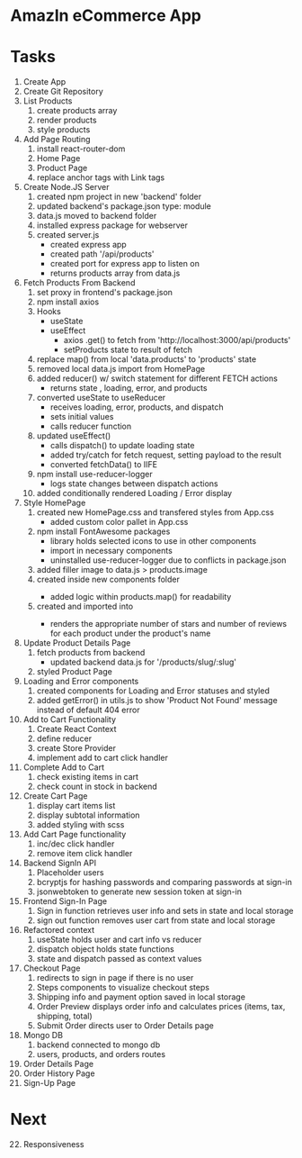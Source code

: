# AmazIn eCommerce App

# Tasks

1. Create App
2. Create Git Repository
3. List Products
   1. create products array
   2. render products
   3. style products
4. Add Page Routing
   1. install react-router-dom
   2. Home Page
   3. Product Page
   4. replace anchor tags with Link tags
5. Create Node.JS Server
   1. created npm project in new 'backend' folder
   2. updated backend's package.json type: module
   3. data.js moved to backend folder
   4. installed express package for webserver
   5. created server.js
      - created express app
      - created path '/api/products'
      - created port for express app to listen on
      - returns products array from data.js
6. Fetch Products From Backend
   1. set proxy in frontend's package.json
   2. npm install axios
   3. Hooks
      - useState
      - useEffect
        - axios .get() to fetch from 'http://localhost:3000/api/products'
        - setProducts state to result of fetch
   4. replace map() from local 'data.products' to 'products' state
   5. removed local data.js import from HomePage
   6. added reducer() w/ switch statement for different FETCH actions
      - returns state , loading, error, and products
   7. converted useState to useReducer
      - receives loading, error, products, and dispatch
      - sets initial values
      - calls reducer function
   8. updated useEffect()
      - calls dispatch() to update loading state
      - added try/catch for fetch request, setting payload to the result
      - converted fetchData() to IIFE
   9. npm install use-reducer-logger
      - logs state changes between dispatch actions
   10. added conditionally rendered Loading / Error display
7. Style HomePage
   1. created new HomePage.css and transfered styles from App.css
      - added custom color pallet in App.css
   2. npm install FontAwesome packages
      - library holds selected icons to use in other components
      - import <FontAwesomeIcons icon=''/> in necessary components
      * uninstalled use-reducer-logger due to conflicts in package.json
   3. added filler image to data.js > products.image
   4. created <Product /> inside new components folder
      - added logic within products.map() for readability
   5. created <Rating /> and imported into <Product />
      - renders the appropriate number of stars and number of reviews for each product under the product's name
8. Update Product Details Page
   1. fetch products from backend
      - updated backend data.js for '/products/slug/:slug'
   2. styled Product Page
9. Loading and Error components
   1. created components for Loading and Error statuses and styled
   2. added getError() in utils.js to show 'Product Not Found' message instead of default 404 error
10. Add to Cart Functionality
    1. Create React Context
    2. define reducer
    3. create Store Provider
    4. implement add to cart click handler
11. Complete Add to Cart
    1. check existing items in cart
    2. check count in stock in backend
12. Create Cart Page
    1. display cart items list
    2. display subtotal information
    3. added styling with scss
13. Add Cart Page functionality
    1. inc/dec click handler
    2. remove item click handler
14. Backend SignIn API
    1. Placeholder users
    2. bcryptjs for hashing passwords and comparing passwords at sign-in
    3. jsonwebtoken to generate new session token at sign-in
15. Frontend Sign-In Page
    1. Sign in function retrieves user info and sets in state and local storage
    2. sign out function removes user cart from state and local storage
16. Refactored context
    1. useState holds user and cart info vs reducer
    2. dispatch object holds state functions
    3. state and dispatch passed as context values
17. Checkout Page
    1. redirects to sign in page if there is no user
    2. Steps components to visualize checkout steps
    3. Shipping info and payment option saved in local storage
    4. Order Preview displays order info and calculates prices (items, tax, shipping, total)
    5. Submit Order directs user to Order Details page
18. Mongo DB
    1. backend connected to mongo db
    2. users, products, and orders routes
19. Order Details Page
20. Order History Page
21. Sign-Up Page

# Next

22. Responsiveness
